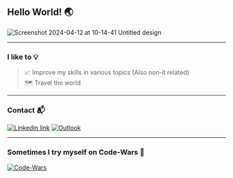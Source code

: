 ## Hello World! 🌏
![Screenshot 2024-04-12 at 10-14-41 Untitled design](https://github.com/oliver-jenny/oliver-jenny/assets/75665514/6a0e137d-1943-4a16-ba6b-adb3cc49e01c)

***

### I like to 💡

>
> 📈 Improve my skills in various topics (Also non-it related)  
> 🗺️ Travel the world
>

***

### Contact 📬

[![Linkedin link](https://img.shields.io/badge/LinkedIn-0c65e3?style=for-the-badge&logo=linkedin&logoColor=white)](https://www.linkedin.com/in/oliver-jenny-a49613261/)
[![Outlook](https://img.shields.io/badge/Email-0c65e3?style=for-the-badge&logo=microsoft-outlook&logoColor=white)](mailto:oliver.jenny@bluemail.ch)

***

### Sometimes I try myself on Code-Wars 🥋

 [![Code-Wars](https://www.codewars.com/users/oliver-jenny/badges/large)](https://www.codewars.com/users/oliver-jenny/)
